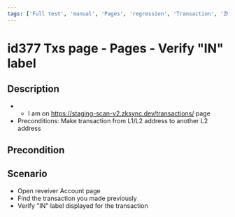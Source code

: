 ```yaml
---
tags: ['Full test', 'manual', 'Pages', 'regression', 'Transaction', 'ZKF-2144', 'Active']
---
```


# id377 Txs page - Pages - Verify "IN" label

## Description
  - - I am on https://staging-scan-v2.zksync.dev/transactions/ page
  - Preconditions: Make transaction from L1/L2 address to another L2 address

## Precondition


## Scenario
- Open reveiver Account page
- Find the transaction you made previously
- Verify "IN" label displayed for the transaction
